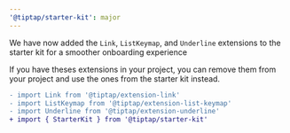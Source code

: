 ```yaml
---
'@tiptap/starter-kit': major
---
```


We have now added the `Link`, `ListKeymap`, and `Underline` extensions to the starter kit for a smoother onboarding experience

If you have theses extensions in your project, you can remove them from your project and use the ones from the starter kit instead.

```diff
- import Link from '@tiptap/extension-link'
- import ListKeymap from '@tiptap/extension-list-keymap'
- import Underline from '@tiptap/extension-underline'
+ import { StarterKit } from '@tiptap/starter-kit'
```
